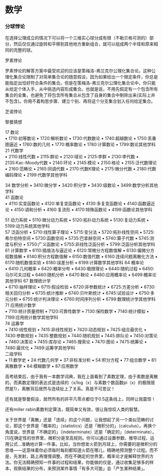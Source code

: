 # 数学

### 分球悖论
在选择公理成立的情况下可以将一个三维实心球分成有限（不勒贝格可测的）部分，然后仅仅通过旋转和平移到其他地方重新组合，就可以组成两个半径和原来相同的完整的球。


罗素悖论

罗素悖论的解答方案中最受欢迎的应该是策梅洛-弗兰克尔公理化集合论。这种公理化集合论限制了对简单集合论的随意假设，因为如果给出一个限定条件，你总是能指定出恰好符合条件的集合。但是在策梅洛-弗兰克尔公理化集合论中，你只能从给定个体入手，从中挑选内容形成集合。也就是说，不用先假定有一个包含所有集合的全集，也避免了将包含所有集合从包含了自身的集合中剔除出来(实际上并不包含)。你用不着构思步骤、建立个别、再将这个分支集合划入任何给定集合。

芝诺悖论

黎曼猜想

   
17 数论   
▪ 1710:初等数论 ▪ 1720:解析数论 ▪ 1730:代数数论
▪ 1740:超越数论 ▪ 1750:丢番图逼近    ▪ 1760:数的几何
▪ 1770:概率数论 ▪ 1780:计算数论 ▪ 1799:数论其他学科
21 代数学  
▪ 2110:线性代数 ▪ 2115:群论   ▪ 2120:域论
▪ 2125:李群   ▪ 2130:李代数  ▪ 2135:Kac-Moody代数
▪ 2140:环论   ▪ 2145:模论   ▪ 2150:格论
▪ 2155:泛代数理论    ▪ 2160:范畴论  ▪ 2165:同调代数
▪ 2170:代数K理论    ▪ 2175:微分代数 ▪ 2180:代数编码理论
▪ 2199:代数学其他学科      


34 数学分析 
▪ 3410:微分学  ▪ 3420:积分学  ▪ 3430:级数论
▪ 3499:数学分析其他学科     
41 函数论  
▪ 4110:实变函数论    ▪ 4120:单复变函数论   ▪ 4130:多复变函数论
▪ 4140:函数逼近论    ▪ 4150:调和分析 ▪ 4160:复流形
▪ 4170:特殊函数论    ▪ 4199:函数论其他学科  
  
51 动力系统 
▪ 5110:微分动力系统   ▪ 5120:拓扑动力系统   ▪ 5130:复动力系统
▪ 5199:动力系统其他学科     
57 泛函分析 
▪ 5710:线性算子理论   ▪ 5715:变分法  ▪ 5720:拓扑线性空间
▪ 5725:希尔伯特空间   ▪ 5730:函数空间 ▪ 5735:巴拿赫空间
▪ 5740:算子代数 ▪ 5745:测度与积分    ▪ 5750:广义函数论
▪ 5755:非线性泛函分析  ▪ 5799:泛函分析其他学科 
61 计算数学 
▪ 6110:插值法与逼近论  ▪ 6120:常微分方程数值解 ▪ 6130:偏微分方程数值解
▪ 6140:积分方程数值解  ▪ 6150:数值代数 ▪ 6160:连续问题离散化方法
▪ 6170:随机数值实验   ▪ 6180:误差分析 ▪ 6199:计算数学其他学科
64 概率论  
▪ 6410:几何概率 ▪ 6420:概率分布 ▪ 6430:极限理论
▪ 6440:随机过程 ▪ 6450:马尔可夫过程   ▪ 6460:随机分析
▪ 6470:鞅论   ▪ 6480:应用概率论    ▪ 6499:概率论其他学科
67 数理统计学    
▪ 6710:抽样理论 ▪ 6715:假设检验 ▪ 6720:非参数统计
▪ 6725:方差分析 ▪ 6730:相关回归分析   ▪ 6735:统计推断
▪ 6740:贝叶斯统计    ▪ 6745:试验设计 ▪ 6750:多元分析
▪ 6755:统计判决理论   ▪ 6760:时间序列分析   ▪ 6799:数理统计学其他学科
71 应用统计数学   
▪ 7110:统计质量控制   ▪ 7120:可靠性数学    ▪ 7130:保险数学
▪ 7140:统计模拟 ▪ 7199:应用统计数学其他学科   
74 运筹学  
▪ 7410:线性规划 ▪ 7415:非线性规划    ▪ 7420:动态规划
▪ 7425:组合最优化    ▪ 7430:参数规划 ▪ 7435:整数规划
▪ 7440:随机规划 ▪ 7445:排队论  ▪ 7450:对策论
▪ 7460:决策论  ▪ 7455:库存论  ▪ 7465:搜索论
▪ 7470:图论   ▪ 7475:统筹论  ▪ 7480:最优化
▪ 7499:运筹学其他学科      
二级学科  
▪ 11:数学史    ▪ 24:代数几何学  ▪ 37:非标准分析
▪ 54:积分方程   ▪ 77:组合数学   ▪ 81:离散数学
▪ 84:模糊数学   ▪ 87:应用数学





高考结束后，由于我有一本数学词典，我在上面看到了素数定理，由于素数是离散的，而素数定理的表达式是连续的（x/log（x）与素数个数函数pi（x）的极限居然是1），离散背后居然与连续扯上了关系。真是不可思议！

还有就是黎曼假设，居然所有的非平凡零点都位于0.5这条线上，同样让我震惊！

还有miller rabin素数判定算法，既简单又有效，很让我惊叹人类的智慧。


关于世界是「离散」还是「连续」的这个问题，让我想起了另一个类似范畴的讨论，即这个世界是「概率的」（statistics）还是「微积分的」（calculus）。再换个角度说，世界是「不确定的」（indeterminate）还是「确定的」（determinate）。 [1]在确定性的世界里，微积分是至高规则。你可以通过设置参数、推导过程、运用公式...准确地计算一件事。比如，当你想发火箭到月球上，你需要的是微积分的思维——这意味着你必须每时每刻都知道火箭在哪儿，精确地预测整个过程。而不是，先发射，路上再慢慢调整。而在不确定的世界里，概率论才是解释世界的方法。你无法精确预知一件事的过程和结果，你能做的仅是，通过收集足够多的样本，观察结果的分布，来预测某件事情「有多大可能」会「产生某种结果」。




